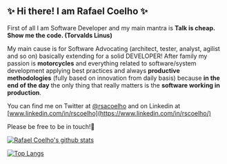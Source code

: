 ## ✨ Hi there! I am Rafael Coelho ✨

First of all I am Software Developer and my main mantra is **Talk is cheap. Show me the code. (Torvalds Linus)**

My main cause is for Software Advocating (architect, tester, analyst, agilist and so on) basically extending for a solid DEVELOPER! After family my passion is **motorcycles** and everything related to software/system development applying best practices and always **productive methodologies** (fully based on innovation from daily basis) because **in the end of the day** the only thing that really matters is the **software working in production**.

You can find me on Twitter at [@rsacoelho](https://twitter.com/rsacoelho) and on Linkedin at [www.linkedin.com/in/rscoelho](https://www.linkedin.com/in/rscoelho/)

Please be free to be in touch!🤘

[![Rafael Coelho's github stats](https://github-readme-stats.vercel.app/api?username=rafaelcoelho&show_icons=true&theme=radical&count_private=true)](https://github.com/anuraghazra/github-readme-stats)

[![Top Langs](https://github-readme-stats.vercel.app/api/top-langs?username=rafaelcoelho&show_icons=true&theme=radical&layout=compact&count_private=true)](https://github.com/anuraghazra/github-readme-stats)

<!--
**rafaelcoelho/rafaelcoelho** is a ✨ _special_ ✨ repository because its `README.md` (this file) appears on your GitHub profile.

Here are some ideas to get you started:

- 🔭 I’m currently working on ...
- 🌱 I’m currently learning ...
- 👯 I’m looking to collaborate on ...
- 🤔 I’m looking for help with ...
- 💬 Ask me about ...
- 📫 How to reach me: ...
- 😄 Pronouns: ...
- ⚡ Fun fact: ...
-->
